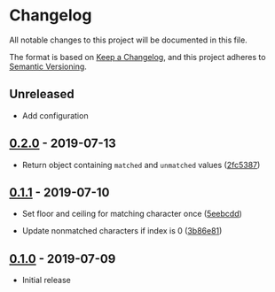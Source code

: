 # Changelog

All notable changes to this project will be documented in this file.

The format is based on [Keep a Changelog](https://keepachangelog.com/en/1.0.0/),
and this project adheres to [Semantic Versioning](https://semver.org/spec/v2.0.0.html).

## Unreleased

*   Add configuration

## [0.2.0](https://github.com/metonym/strind/tree/0.2.0) - 2019-07-13

*   Return object containing `matched` and `unmatched` values
([2fc5387](https://github.com/metonym/strind/commit/2fc5387f195910b41ff60531dee8aa068bd97c79))

## [0.1.1](https://github.com/metonym/strind/tree/0.1.1) - 2019-07-10

*   Set floor and ceiling for matching character once
([5eebcdd](https://github.com/metonym/strind/commit/5eebcdd7f8ea47b05b2d59c8fa30c8552e091977))

*   Update nonmatched characters if index is 0
([3b86e81](https://github.com/metonym/strind/commit/3b86e8186b92a987d35cb80589e00f4b6de81d03))

## [0.1.0](https://github.com/metonym/strind/tree/0.1.0) - 2019-07-09

*   Initial release
